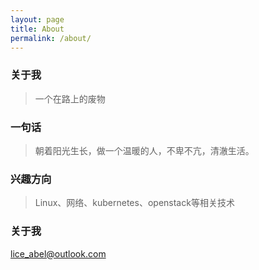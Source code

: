 ```yaml
---
layout: page
title: About
permalink: /about/
---
```

### 关于我
> 一个在路上的废物

### 一句话
> 朝着阳光生长，做一个温暖的人，不卑不亢，清澈生活。


### 兴趣方向
> Linux、网络、kubernetes、openstack等相关技术



### 关于我

[lice_abel@outlook.com](mailto:lice_abel@outlook.com)
